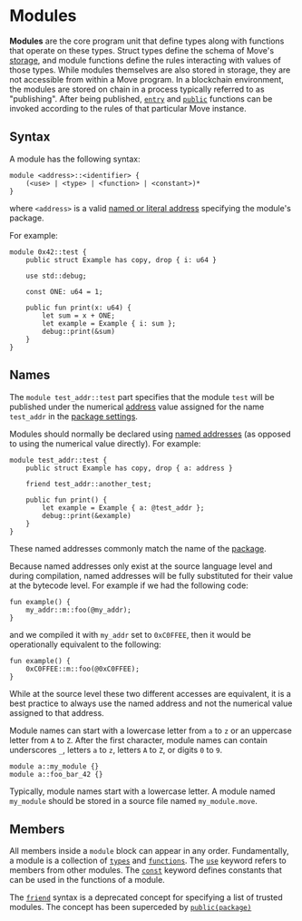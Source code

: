 # Modules

**Modules** are the core program unit that define types along with functions that operate on these
types. Struct types define the schema of Move's [storage](./abilities.md#key), and module functions
define the rules interacting with values of those types. While modules themselves are also stored in
storage, they are not accessible from within a Move program. In a blockchain environment, the
modules are stored on chain in a process typically referred to as "publishing". After being
published, [`entry`](./functions.md#entry-modifier) and [`public`](./functions.md#visibility)
functions can be invoked according to the rules of that particular Move instance.

## Syntax

A module has the following syntax:

```text
module <address>::<identifier> {
    (<use> | <type> | <function> | <constant>)*
}
```

where `<address>` is a valid [named or literal address](./primitive-types/address.md) specifying the
module's package.

For example:

```move
module 0x42::test {
    public struct Example has copy, drop { i: u64 }

    use std::debug;

    const ONE: u64 = 1;

    public fun print(x: u64) {
        let sum = x + ONE;
        let example = Example { i: sum };
        debug::print(&sum)
    }
}
```

## Names

The `module test_addr::test` part specifies that the module `test` will be published under the
numerical [address](./primitive-types/address.md) value assigned for the name `test_addr` in the
[package settings](./packages.md).

Modules should normally be declared using [named addresses](./primitive-types/address.md) (as
opposed to using the numerical value directly). For example:

```move
module test_addr::test {
    public struct Example has copy, drop { a: address }

    friend test_addr::another_test;

    public fun print() {
        let example = Example { a: @test_addr };
        debug::print(&example)
    }
}
```

These named addresses commonly match the name of the [package](./packages.md).

Because named addresses only exist at the source language level and during compilation, named
addresses will be fully substituted for their value at the bytecode level. For example if we had the
following code:

```move
fun example() {
    my_addr::m::foo(@my_addr);
}
```

and we compiled it with `my_addr` set to `0xC0FFEE`, then it would be operationally equivalent to
the following:

```move
fun example() {
    0xC0FFEE::m::foo(@0xC0FFEE);
}
```

While at the source level these two different accesses are equivalent, it is a best practice to
always use the named address and not the numerical value assigned to that address.

Module names can start with a lowercase letter from `a` to `z` or an uppercase letter from `A` to
`Z`. After the first character, module names can contain underscores `_`, letters `a` to `z`,
letters `A` to `Z`, or digits `0` to `9`.

```move
module a::my_module {}
module a::foo_bar_42 {}
```

Typically, module names start with a lowercase letter. A module named `my_module` should be stored
in a source file named `my_module.move`.

## Members

All members inside a `module` block can appear in any order. Fundamentally, a module is a collection
of [`types`](./structs.md) and [`functions`](./functions.md). The [`use`](./uses.md) keyword refers
to members from other modules. The [`const`](./constants.md) keyword defines constants that can be
used in the functions of a module.

The [`friend`](./friends.md) syntax is a deprecated concept for specifying a list of trusted
modules. The concept has been superceded by [`public(package)`](./functions.md#visibility)

<!-- TODO member access rules -->
